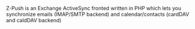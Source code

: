 Z-Push is an Exchange ActiveSync fronted written in PHP which lets you synchronize emails (IMAP/SMTP backend) and calendar/contacts (cardDAV and caldDAV backend)
